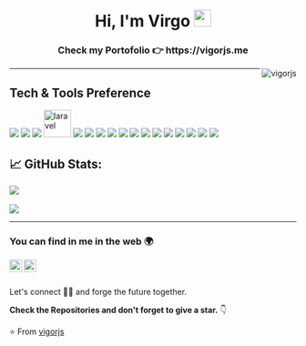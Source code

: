 <h1 align="center">
Hi, I'm Virgo
  <img src="https://media.giphy.com/media/hvRJCLFzcasrR4ia7z/giphy.gif" width="30">
</h1>
<h3 align="center">Check my Portofolio 👉 https://vigorjs.me</h3>
<img src="https://komarev.com/ghpvc/?username=vigorjs&label=Profile%20Views&color=0e75b6&style=for-the-badge" align='right' alt="vigorjs" />

---

## Tech & Tools Preference

<a src="https://www.w3schools.com/html/"><img src="https://img.icons8.com/color/48/000000/html-5.png"/></a>
<a src="https://www.w3schools.com/css/"><img src="https://img.icons8.com/color/48/000000/css3.png"/></a>
<a src="https://www.php.net/"><img src="https://img.icons8.com/color/48/000000/php.png"/></a>
<a src="https://www.laravel.com/"><img width="48" height="48" src="https://img.icons8.com/fluency/48/laravel.png" alt="laravel"/></a>
<a src="https://www.javascript.com/"><img src="https://img.icons8.com/color/48/000000/javascript.png"/></a>
<a src="https://www.typescriptlang.org/"><img src="https://img.icons8.com/color/48/000000/typescript.png"/></a>
<a src="https://reactjs.org/"><img src="https://img.icons8.com/color/48/000000/react-native.png"/></a>
<a src="https://getbootstrap.com/"><img src="https://img.icons8.com/color/48/000000/bootstrap.png"/></a>
<a src="https://tailwindcss.com/"><img src="https://img.icons8.com/color/48/000000/tailwindcss.png"/></a>
<a src="https://redux.com/"><img src="https://img.icons8.com/color/48/000000/redux.png"/></a>
<a src="https://www.nextjs.org/"><img src="https://img.icons8.com/color/48/000000/nextjs.png"/></a>
<a src="https://nodejs.org/"><img src="https://img.icons8.com/color/48/000000/nodejs.png"/></a>
<a src="https://www.expressjs.com/"><img src="https://img.icons8.com/color/48/000000/express-js.png"/></a>
<a src="https://www.mongodb.com/"><img src="https://img.icons8.com/color/48/000000/mongodb.png"/></a>
<a src="https://www.mongodb.com/"><img src="https://img.icons8.com/color/48/000000/prisma-orm.png"/></a>
<a src="https://www.mongodb.com/"><img src="https://img.icons8.com/color/48/000000/mysql.png"/></a>
<a src="https://git-scm.com/"><img src="https://img.icons8.com/color/48/000000/git.png"/></a>

## 📈 GitHub Stats:
![](https://github-readme-stats.vercel.app/api/top-langs/?username=vigorjs&theme=react&hide_border=false&include_all_commits=false&layout=compact)<br/><br/>
![](https://github-readme-streak-stats.herokuapp.com/?user=vigorjs&theme=react&hide_border=false)<br/>

---


### You can find in me in the web 🌍
[<img align="left" alt="vigorjs | LinkedIn" width="22px" src="https://cdn.jsdelivr.net/npm/simple-icons@v3/icons/linkedin.svg" />][linkedin]
[<img align="left" alt="vigorjs | Instagram" width="22px" src="https://cdn.jsdelivr.net/npm/simple-icons@v3/icons/instagram.svg" />][instagram]

<br/>
<br/>

Let's connect 👨‍💻 and forge the future together.

**Check the Repositories and don't forget to give a star.** 👇

:star: From [vigorjs](https://github.com/vigorjs)

[instagram]: https://www.instagram.com/vigorjs/
[linkedin]: https://www.linkedin.com/in/virgofajar/
